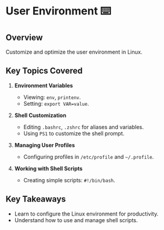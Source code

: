 # User Environment ⌨️

## Overview
Customize and optimize the user environment in Linux.

## Key Topics Covered
1. **Environment Variables**
   - Viewing: `env`, `printenv`.
   - Setting: `export VAR=value`.

2. **Shell Customization**
   - Editing `.bashrc`, `.zshrc` for aliases and variables.
   - Using `PS1` to customize the shell prompt.

3. **Managing User Profiles**
   - Configuring profiles in `/etc/profile` and `~/.profile`.

4. **Working with Shell Scripts**
   - Creating simple scripts: `#!/bin/bash`.

## Key Takeaways
- Learn to configure the Linux environment for productivity.
- Understand how to use and manage shell scripts.
